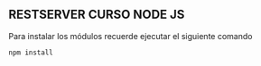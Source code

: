 ## RESTSERVER CURSO NODE JS

Para instalar los módulos recuerde ejecutar el siguiente comando

```
npm install
```